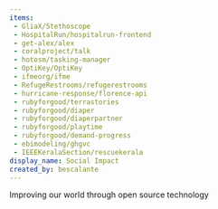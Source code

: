 ```yaml
---
items:
 - GliaX/Stethoscope
 - HospitalRun/hospitalrun-frontend
 - get-alex/alex
 - coralproject/talk
 - hotosm/tasking-manager
 - OptiKey/OptiKey
 - ifmeorg/ifme
 - RefugeRestrooms/refugerestrooms
 - hurricane-response/florence-api
 - rubyforgood/terrastories
 - rubyforgood/diaper
 - rubyforgood/diaperpartner
 - rubyforgood/playtime
 - rubyforgood/demand-progress
 - ebimodeling/ghgvc
 - IEEEKeralaSection/rescuekerala
display_name: Social Impact
created_by: bescalante
---
```

Improving our world through open source technology
